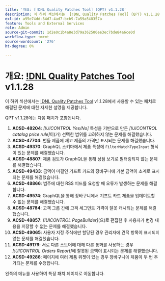```yaml
---
title: '개요: [!DNL Quality Patches Tool] (QPT) v1.1.28'
description: 이 하위 섹션에서는  [!DNL Quality Patches Tool] (QPT) v1.1.28에서 사용할 수 있는 패치로 해결된 문제에 대한 자세한 설명을 제공합니다.
exl-id: a95e74dd-54d7-4ad7-bcb9-7a59a548357a
feature: Tools and External Services
role: Admin
source-git-commit: 1d2e0c1b4a8e3d79a362500ee3ec7bde84a6ce0d
workflow-type: tm+mt
source-wordcount: '276'
ht-degree: 0%

---
```


# 개요: [!DNL Quality Patches Tool](QPT) v1.1.28

이 하위 섹션에서는 [!DNL Quality Patches Tool](QPT) v1.1.28에서 사용할 수 있는 패치로 해결된 문제에 대한 자세한 설명을 제공합니다.

QPT v1.1.28에는 다음 패치가 포함됩니다.

1. **ACSD-48204**: *[!UICONTROL Yes/No]* 특성을 기반으로 만든 *[!UICONTROL catalog price rule]*&#x200B;이(가) 선택한 범위를 고려하지 않는 문제를 해결했습니다.
1. **ACSD-47704**: 번들 제품에 재고 제품의 가격만 표시되는 문제를 해결했습니다.
1. **ACSD-49370**: GraphQL 스키마에서 제품 특성에 `FilterMatchTypeInput` 형식이 있는 문제를 해결했습니다.
1. **ACSD-48807**: 제품 검토가 GraphQL을 통해 상점 보기로 필터링되지 않는 문제를 해결했습니다.
1. **ACSD-49433**: 금액이 미결인 기프트 카드의 장바구니에 기본 금액이 소계로 표시되는 문제를 해결했습니다.
1. **ACSD-48866**: 범주에 대한 RSS 피드를 요청할 때 오류가 발생하는 문제를 해결합니다.
1. **ACSD-49574**: GraphQL을 통해 장바구니에서 기프트 카드 제품을 업데이트할 수 없는 문제를 해결했습니다.
1. **ACSD-48784**: 고객 그룹 간에 고객 세그먼트 가격이 잘못 캐시되는 문제를 해결했습니다.
1. **ACSD-48857**: *[!UICONTROL PageBuilder]*(으)로 편집한 후 사용자가 변경 내용을 저장할 수 없는 문제를 해결했습니다.
1. **ACSD-49065**: 사용자 지정 주식에만 할당된 경우 관리자에 견적 항목이 표시되지 않는 문제를 해결했습니다.
1. **ACSD-49179**: 서로 다른 스토어에 대해 다른 통화를 사용하는 경우 *[!UICONTROL Orders Report]*&#x200B;에 잘못된 금액이 표시되는 문제를 해결했습니다.
1. **ACSD-49286**: 페이지에 여러 제품 위젯이 있는 경우 장바구니에 제품이 두 번 추가되는 문제를 수정합니다.

왼쪽의 메뉴를 사용하여 특정 패치 페이지로 이동합니다.
